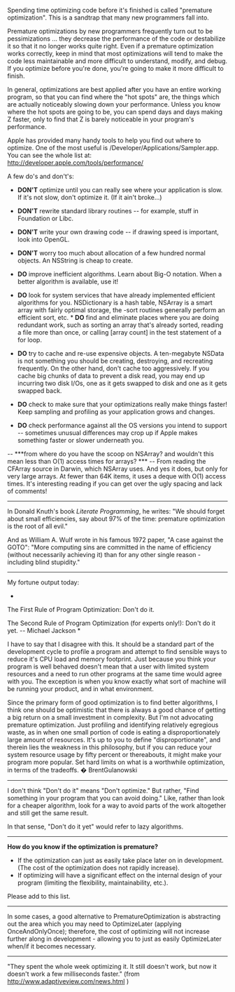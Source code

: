 Spending time optimizing code before it's finished is called "premature optimization". This is a sandtrap that many new programmers fall into.

Premature optimizations by new programmers frequently turn out to be pessimizations ... they decrease the performance of the code or destabilize it so that it no longer works quite right. Even if a premature optimization works correctly, keep in mind that most optimizations will tend to make the code less maintainable and more difficult to understand, modify, and debug. If you optimize before you're done, you're going to make it more difficult to finish.

In general, optimizations are best applied after you have an entire working program, so that you can find where the "hot spots" are, the things which are actually noticeably slowing down your performance. Unless you know where the hot spots are going to be, you can spend days and days making Z faster, only to find that Z is barely noticeable in your program's performance. 

Apple has provided many handy tools to help you find out where to optimize. One of the most useful is /Developer/Applications/Sampler.app. You can see the whole list at:
  http://developer.apple.com/tools/performance/

A few do's and don't's: 


* **DON'T** optimize until you can really see where your application is slow. If it's not slow, don't optimize it. (If it ain't broke...)
* **DON'T** rewrite standard library routines -- for example, stuff in Foundation or Libc. 
* **DON'T** write your own drawing code -- if drawing speed is important, look into OpenGL.
* **DON'T** worry too much about allocation of a few hundred normal objects. An NSString is cheap to create.



* **DO** improve inefficient algorithms. Learn about Big-O notation. When a better algorithm is available, use it!
* **DO** look for system services that have already implemented efficient algorithms for you. NSDictionary is a hash table, NSArray is a smart array with fairly optimal storage, the -sort routines generally perform an efficient sort, etc. * **DO** find and eliminate places where you are doing redundant work, such as sorting an array that's already sorted, reading a file more than once, or calling [array count] in the test statement of a for loop.
* **DO** try to cache and re-use expensive objects. A ten-megabyte NSData is not something you should be creating, destroying, and recreating frequently.  On the other hand, don't cache too aggressively.  If you cache big chunks of data to prevent a disk read, you may end up incurring two disk I/Os, one as it gets swapped to disk and one as it gets swapped back.
* **DO** check to make sure that your optimizations really make things faster! Keep sampling and profiling as your application grows and changes.
* **DO** check performance against all the OS versions you intend to support -- sometimes unusual differences may crop up if Apple makes something faster or slower underneath you.


-- ***from where do you have the scoop on NSArray? and wouldn't this mean less than O(1) access times for arrays? *** -- From reading the CFArray source in Darwin, which NSArray uses. And yes it does, but only for very large arrays. At fewer than 64K items, it uses a deque with O(1) access times. It's interesting reading if you can get over the ugly spacing and lack of comments!

----

In Donald Knuth's book  *Literate Programming*, he writes:
  "We should forget about small efficiencies, say about 97% of the time: premature optimization is the root of all evil."

And as William A. Wulf wrote in his famous 1972 paper, "A case against the GOTO":
  "More computing sins are committed in the name of efficiency (without necessarily achieving it) than for any other single reason - including blind stupidity."

----

My fortune output today:

*
The First Rule of Program Optimization:
        Don't do it.

The Second Rule of Program Optimization (for experts only!):
        Don't do it yet.
                -- Michael Jackson
*

I have to say that I disagree with this. It should be a standard part of the development cycle to profile a program and attempt to find sensible ways to reduce it's CPU load and memory footprint. Just because you think your program is well behaved doesn't mean that a user with limited system resources and a need to run other programs at the same time would agree with you. The exception is when you know exactly what sort of machine will be running your product, and in what environment.

Since the primary form of good optimization is to find better algorithms, I think one should be optimistic that there is always a good chance of getting a big return on a small investment in complexity. But I'm not advocating premature optimization. Just profiling and identifying relatively egregious waste, as in when one small portion of code is eating a disproportionately large amount of resources. It's up to you to define "disproportionate", and therein lies the weakness in this philosophy, but if you can reduce your system resource usage by fifty percent or thereabouts, it might make your program more popular. Set hard limits on what is a worthwhile optimization, in terms of the tradeoffs. � BrentGulanowski

----

I don't think "Don't do it" means "Don't optimize." But rather, "Find something in your program that you can avoid doing." Like, rather than look for a cheaper algorithm, look for a way to avoid parts of the work altogether and still get the same result.

In that sense, "Don't do it yet" would refer to lazy algorithms.

----

**How do you know if the optimization is premature?**


* If the optimization can just as easily take place later on in development. (The cost of the optimization does not rapidly increase).
* If optimizing will have a significant effect on the internal design of your program (limiting the flexibility, maintainability, etc.).


Please add to this list.

----

In some cases, a good alternative to PrematureOptimization is abstracting out the area which you may need to OptimizeLater (applying OnceAndOnlyOnce); therefore, the cost of optimizing will not increase further along in development - allowing you to just as easily OptimizeLater when/if it becomes necessary.

----

"They spent the whole week optimizing it. It still doesn't work, but now it doesn't work a few milliseconds faster." (from http://www.adaptiveview.com/news.html )
